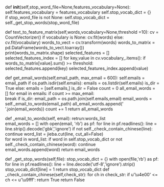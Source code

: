 def __init__(self,stop_word_file=None,features_vocabulary=None):
        self.features_vocabulary = features_vocabulary
        self.stop_vocab_dict = {}  
        if stop_word_file is not None:
            self.stop_vocab_dict = self._get_stop_words(stop_word_file)

def text_to_feature_matrix(self,words,vocabulary=None,threshold =10):
        cv = CountVectorizer()
        if vocabulary is None:
            cv.fit(words)
        else:
            cv.fit(vocabulary)
        words_to_vect = cv.transform(words)
        words_to_matrix = pd.DataFrame(words_to_vect.toarray())  
        print(words_to_matrix.shape)
        selected_features = []
        selected_features_index = []
        for key,value in cv.vocabulary_.items():
            if words_to_matrix[value].sum() >= threshold:  
                selected_features.append(key)
                selected_features_index.append(value)

def get_email_words(self,email_path, max_email = 600):
        self.emails = email_path
        if os.path.isdir(self.emails):
            emails = os.listdir(self.emails)
            is_dir = True
        else:
            emails = [self.emails,]
            is_dir = False
        count = 0
        all_email_words = []
        for email in emails:
            if count >= max_email:  
                break
            if is_dir:
                email_path = os.path.join(self.emails,email)
            email_words = self._email_to_words(email_path)
            all_email_words.append(' '.join(email_words))
            count += 1
        return all_email_words

def _email_to_words(self, email):
        retrun:words_list  
        email_words = []
        with open(email, 'rb') as pf:
            for line in pf.readlines():
                line = line.strip().decode('gbk','ignore')
                if not self._check_contain_chinese(line):  
                    continue
                word_list = jieba.cut(line, cut_all=False)  
                for word in word_list:
                    if word in self.stop_vocab_dict or not self._check_contain_chinese(word):
                        continue  
                    email_words.append(word)
            return email_words

def _get_stop_words(self,file):
        stop_vocab_dict = {}
        with open(file,'rb') as pf:
            for line in pf.readlines():
                line = line.decode('utf-8','ignore').strip()
                stop_vocab_dict[line] = 1
        return stop_vocab_dict
def _check_contain_chinese(self,check_str):
        for ch in check_str:
            if u'\u4e00' <= ch <= u'\u9fff':
                return True
        return False

